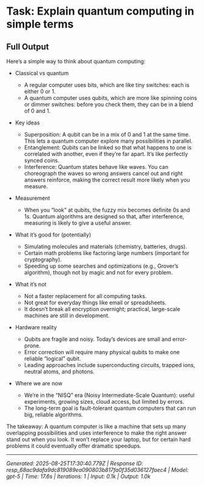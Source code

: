 # Task: Explain quantum computing in simple terms

## Full Output
Here’s a simple way to think about quantum computing:

- Classical vs quantum
  - A regular computer uses bits, which are like tiny switches: each is either 0 or 1.
  - A quantum computer uses qubits, which are more like spinning coins or dimmer switches: before you check them, they can be in a blend of 0 and 1.

- Key ideas
  - Superposition: A qubit can be in a mix of 0 and 1 at the same time. This lets a quantum computer explore many possibilities in parallel.
  - Entanglement: Qubits can be linked so that what happens to one is correlated with another, even if they’re far apart. It’s like perfectly synced coins.
  - Interference: Quantum states behave like waves. You can choreograph the waves so wrong answers cancel out and right answers reinforce, making the correct result more likely when you measure.

- Measurement
  - When you “look” at qubits, the fuzzy mix becomes definite 0s and 1s. Quantum algorithms are designed so that, after interference, measuring is likely to give a useful answer.

- What it’s good for (potentially)
  - Simulating molecules and materials (chemistry, batteries, drugs).
  - Certain math problems like factoring large numbers (important for cryptography).
  - Speeding up some searches and optimizations (e.g., Grover’s algorithm), though not by magic and not for every problem.

- What it’s not
  - Not a faster replacement for all computing tasks.
  - Not great for everyday things like email or spreadsheets.
  - It doesn’t break all encryption overnight; practical, large-scale machines are still in development.

- Hardware reality
  - Qubits are fragile and noisy. Today’s devices are small and error-prone.
  - Error correction will require many physical qubits to make one reliable “logical” qubit.
  - Leading approaches include superconducting circuits, trapped ions, neutral atoms, and photons.

- Where we are now
  - We’re in the “NISQ” era (Noisy Intermediate-Scale Quantum): useful experiments, growing sizes, cloud access, but limited by errors.
  - The long-term goal is fault-tolerant quantum computers that can run big, reliable algorithms.

The takeaway: A quantum computer is like a machine that sets up many overlapping possibilities and uses interference to make the right answer stand out when you look. It won’t replace your laptop, but for certain hard problems it could eventually offer dramatic speedups.

---
*Generated: 2025-08-25T17:30:40.779Z | Response ID: resp_68ac9dafa9dc819089ea090803b817fa0f35d036127faec4 | Model: gpt-5 | Time: 17.6s | Iterations: 1 | Input: 0.1k | Output: 1.0k*